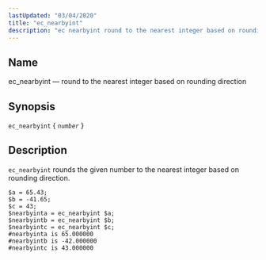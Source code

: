 ```yaml
---
lastUpdated: "03/04/2020"
title: "ec_nearbyint"
description: "ec nearbyint round to the nearest integer based on rounding direction ec nearbyint number ec nearbyint rounds the given number to the nearest integer based on rounding direction Example 16 84 ec nearbyint example..."
---
```


<a name="sieve.ref.ec_nearbyint"></a> 
## Name

ec_nearbyint — round to the nearest integer based on rounding direction

## Synopsis

`ec_nearbyint` { *`number`* }

<a name="idp30337968"></a> 
## Description

`ec_nearbyint` rounds the given number to the nearest integer based on rounding direction.

<a name="example.ec_nearbyint"></a> 


```
$a = 65.43;
$b = -41.65;
$c = 43;
$nearbyinta = ec_nearbyint $a;
$nearbyintb = ec_nearbyint $b;
$nearbyintc = ec_nearbyint $c;
#nearbyinta is 65.000000
#nearbyintb is -42.000000
#nearbyintc is 43.000000
```